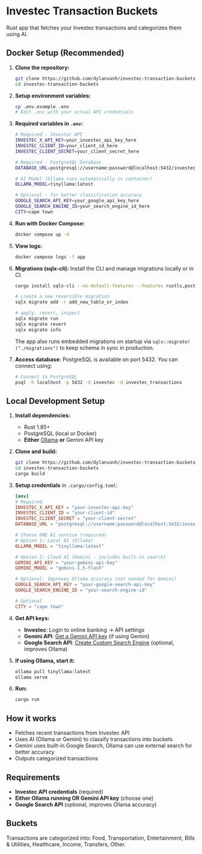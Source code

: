# Investec Transaction Buckets

Rust app that fetches your Investec transactions and categorizes them using AI.

## Docker Setup (Recommended)

1. **Clone the repository:**

   ```bash
   git clone https://github.com/dylanvanh/investec-transaction-buckets
   cd investec-transaction-buckets
   ```

2. **Setup environment variables:**

   ```bash
   cp .env.example .env
   # Edit .env with your actual API credentials
   ```

3. **Required variables in `.env`:**

   ```bash
   # Required - Investec API
   INVESTEC_X_API_KEY=your_investec_api_key_here
   INVESTEC_CLIENT_ID=your_client_id_here
   INVESTEC_CLIENT_SECRET=your_client_secret_here

   # Required - PostgreSQL Database
   DATABASE_URL=postgresql://username:password@localhost:5432/investec_transactions

   # AI Model (Ollama runs automatically in container)
   OLLAMA_MODEL=tinyllama:latest

   # Optional - for better classification accuracy
   GOOGLE_SEARCH_API_KEY=your_google_api_key_here
   GOOGLE_SEARCH_ENGINE_ID=your_search_engine_id_here
   CITY=cape town
   ```

4. **Run with Docker Compose:**

   ```bash
   docker compose up -d
   ```

5. **View logs:**

   ```bash
   docker compose logs -f app
   ```

6. **Migrations (sqlx-cli):**
   Install the CLI and manage migrations locally or in CI.

   ```bash
   cargo install sqlx-cli --no-default-features --features rustls,postgres

   # create a new reversible migration
   sqlx migrate add -r add_new_table_or_index

   # apply, revert, inspect
   sqlx migrate run
   sqlx migrate revert
   sqlx migrate info
   ```

   The app also runs embedded migrations on startup via `sqlx::migrate!("./migrations")` to keep schema in sync in production.

7. **Access database:**
   PostgreSQL is available on port 5432. You can connect using:

   ```bash
   # Connect to PostgreSQL
   psql -h localhost -p 5432 -U investec -d investec_transactions
   ```

## Local Development Setup

1. **Install dependencies:**

   - Rust 1.85+
   - PostgreSQL (local or Docker)
   - **Either** [Ollama](https://ollama.ai/) **or** Gemini API key

2. **Clone and build:**

   ```bash
   git clone https://github.com/dylanvanh/investec-transaction-buckets
   cd investec-transaction-buckets
   cargo build
   ```

3. **Setup credentials** in `.cargo/config.toml`:

   ```toml
   [env]
   # Required
   INVESTEC_X_API_KEY = "your-investec-api-key"
   INVESTEC_CLIENT_ID = "your-client-id"
   INVESTEC_CLIENT_SECRET = "your-client-secret"
   DATABASE_URL = "postgresql://username:password@localhost:5432/investec_transactions"

   # Choose ONE AI service (required)
   # Option 1: Local AI (Ollama)
   OLLAMA_MODEL = "tinyllama:latest"

   # Option 2: Cloud AI (Gemini - includes built-in search)
   GEMINI_API_KEY = "your-gemini-api-key"
   GEMINI_MODEL = "gemini-1.5-flash"

   # Optional: Improves Ollama accuracy (not needed for Gemini)
   GOOGLE_SEARCH_API_KEY = "your-google-search-api-key"
   GOOGLE_SEARCH_ENGINE_ID = "your-search-engine-id"

   # Optional
   CITY = "cape town"
   ```

4. **Get API keys:**

   - **Investec**: Login to online banking → API settings
   - **Gemini API**: [Get a Gemini API key](https://ai.google.dev/gemini-api/docs) (if using Gemini)
   - **Google Search API**: [Create Custom Search Engine](https://developers.google.com/custom-search/v1/overview) (optional, improves Ollama)

5. **If using Ollama, start it:**

   ```bash
   ollama pull tinyllama:latest
   ollama serve
   ```

6. **Run:**

   ```bash
   cargo run
   ```

## How it works

- Fetches recent transactions from Investec API
- Uses AI (Ollama or Gemini) to classify transactions into buckets
- Gemini uses built-in Google Search, Ollama can use external search for better accuracy
- Outputs categorized transactions

## Requirements

- **Investec API credentials** (required)
- **Either Ollama running OR Gemini API key** (choose one)
- **Google Search API** (optional, improves Ollama accuracy)

## Buckets

Transactions are categorized into: Food, Transportation, Entertainment, Bills & Utilities, Healthcare, Income, Transfers, Other.
